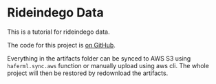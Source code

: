 # Rideindego Data

This is a tutorial for rideindego data.

The code for this project is [on GitHub](https://github.com/emptymalei/haferml-tutorials/tree/main/tutorials/rideindego/models/marshall_hafer).

Everything in the artifacts folder can be synced to AWS S3 using `haferml.sync.aws` function or manually upload using aws cli. The whole project will then be restored by redownload the artifacts.
